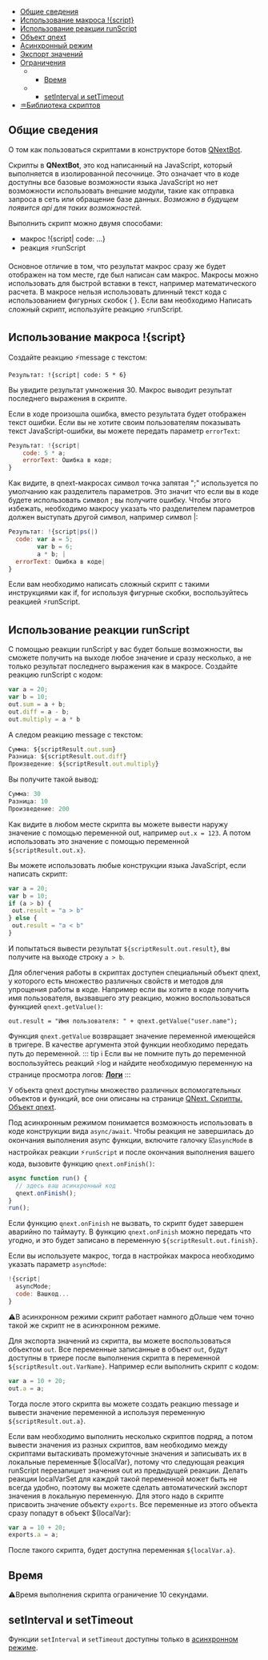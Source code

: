 * [Общие сведения](#общие-сведения)
* [Использование макроса !{script} ](#использование-макроса-!{script})
* [Использование реакции runScript ](#использование-реакции-runscript)
* [Объект qnext ](#объект-qnext)
* [Асинхронный режим](#асинхронныи-режим)
* [Экспорт значений](#экспорт-значении)
* [Ограничения](#ограничения)
  * - [Время](#время)
  * - [setInterval и setTimeout](#setinterval-и-settimeout)
* [♒️Библиотека скриптов](/docs-test/script/library)
## Общие сведения

О том как пользоваться скриптами в конструкторе ботов [QNextBot](http://t.me/qnextbot).

Скрипты в **QNextBot**, это код написанный на JavaScript, который выполняется в изолированной песочнице. Это означает что в коде доступны все базовые возможности языка JavaScript но нет возможности использовать внешние модули, такие как отправка запроса в сеть или обращение базе данных. _Возможно в будущем появится api для таких возможностей._

Выполнить скрипт можно двумя способами:
* макрос !{script| code: ...}
* реакция ⚡️runScript

Основное отличие в том, что результат макрос сразу же будет отображен на том месте, где был написан сам макрос. Макросы можно использовать для быстрой вставки в текст, например математического расчета. В макросе нельзя использовать длинный текст кода с использованием фигурных скобок { }. Если вам необходимо Написать сложный скрипт, используйте реакцию ⚡️runScript.
## Использование макроса !{script}

Создайте реакцию ⚡️message с текстом:

`Результат: !{script| code: 5 * 6}`

Вы увидите результат умножения 30.  Макрос выводит результат последнего выражения в скрипте.

Если в ходе произошла ошибка, вместо результата будет отображен текст ошибки. Если вы не хотите своим пользователям показывать текст JavaScript-ошибки, вы можете передать параметр `errorText`:
```js 
Результат: !{script|
    code: 5 * a;
    errorText: Ошибка в коде;
}
```

Как видите, в qnext-макросах символ точка запятая ";" используется по умолчанию как разделитель параметров. Это значит что если вы в коде будете использовать символ ; вы получите ошибку. Чтобы этого избежать, необходимо макросу указать что разделителем параметров должен выступать другой символ, например символ |:
```js 
Результат: !{script|ps(|)
  code: var a = 5;
        var b = 6;
        a * b; |
  errorText: Ошибка в коде|
}
```

Если вам необходимо написать сложный скрипт с такими инструкциями как if, for используя фигурные скобки, воспользуйтесь реакцией ⚡️runScript.


## Использование реакции runScript

С помощью реакции runScript у вас будет больше возможности, вы сможете получить на выходе любое значение и сразу несколько, а не только результат последнего выражения как в макросе. Создайте реакцию runScript с кодом:
```js 
var a = 20;
var b = 10;
out.sum = a + b;
out.diff = a - b;
out.multiply = a * b
```

А следом реакцию message с текстом:
```js 
Сумма: ${scriptResult.out.sum}
Разница: ${scriptResult.out.diff}
Произведение: ${scriptResult.out.multiply}
```

Вы получите такой вывод:
```js 
Сумма: 30
Разница: 10
Произведение: 200
```

Как видите в любом месте скрипта вы можете вывести наружу значение с помощью переменной out, например `out.x = 123`. А потом использовать это значение с помощью переменной `${scriptResult.out.x}`.

Вы можете использовать любые конструкции языка JavaScript, если написать скрипт:
```js 
var a = 20;
var b = 10;
if (a > b) {
 out.result = "a > b"
} else {
 out.result = "a < b"
}
```

И попытаться вывести результат `${scriptResult.out.result}`,  вы получите на выходе строку `a > b`.

Для облегчения работы в скриптах доступен специальный объект qnext, у которого есть множество различных свойств и методов для упрощения работы в коде. Например если вы хотите в коде получить имя пользователя, вызвавшего эту реакцию, можно воспользоваться функцией `qnext.getValue()`:

`out.result = "Имя пользователя: " + qnext.getValue("user.name");`

Функция `qnext.getValue` возвращает значение переменной имеющейся в тригере. В качестве аргумента этой функции необходимо передать путь до переменной.
::: tip ℹ️
Если вы не помните путь до переменной воспользуйтесь реакций ⚡️log и найдите необходимую переменную на странице просмотра логов: [**Логи**](/docs-test/reactions/log)
:::

У объекта qnext доступны множество различных вспомогательных объектов и функций, все они описаны на странице [QNext. Скрипты. Объект qnext](/docs-test/script/object-qnext).



Под асинхронным режимом понимается возможность использовать в коде конструкции вида `async/await`. Чтобы реакция не завершилась до окончания выполнения async функции, включите галочку ☑️`asyncMode` в настройках реакции ⚡️`runScript` и после окончания выполнения вашего кода, вызовите функцию `qnext.onFinish()`:
```js 
async function run() {
  // здесь ваш асинхронный код
  qnext.onFinish();
}
run();
```

Если функцию `qnext.onFinish` не вызвать, то скрипт будет завершен аварийно по таймауту. В функцию `qnext.onFinish` можно передать что угодно, и это будет записано в переменную `${scriptResult.out.finish}`.

Если вы используете макрос, тогда в настройках макроса необходимо указать параметр `asyncMode`:
```js 
!{script|
  asyncMode;
  code: Вашкод... 
}
```

⚠️В асинхронном режими скрипт работает намного дОльше чем точно такой же скрипт не в асинхронном режиме.



Для экспорта значений из скрипта, вы можете воспользоваться объектом `out`. Все переменные записанные в объект `out`, будут доступны в триере после выполнения скрипта в переменной `${scriptResult.out.VarName}`. Например если выполнить скрипт с кодом:
```js 
var a = 10 + 20;
out.a = a;
```

Тогда после этого скрипта вы можете создать реакцию message и вывести значение переменной a используя переменную `${scriptResult.out.a}`.

Если вам необходимо выполнить несколько скриптов подряд, а потом вывести значения из разных скриптов, вам необходимо между скриптами вытаскивать промежуточные значения и записывать их в локальные переменные ${localVar}, потому что следующая реакция runScript перезапишет значения out из предыдущей реакции. Делать реакции localVarSet для каждой такой переменной может быть не всегда удобно, поэтому вы можете сделать автоматический экспорт значения в локальную переменную. Для этого надо в скрипте присвоить значение объекту `exports`. Все переменные из этого объекта сразу попадут в объект ${localVar}:
```js 
var a = 10 + 20;
exports.a = a;
```

После такого скрипта, будет доступна переменная `${localVar.a}`.
## Время

⚠️Время выполнения скрипта ограничение 10 секундами.
## setInterval и setTimeout

Функции `setInterval` и `setTimeout`  доступны только в [асинхронном режиме](#асинхронныи-режим).
